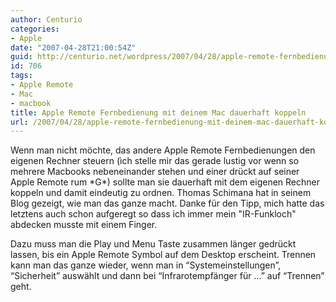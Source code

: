 ```yaml
---
author: Centurio
categories:
- Apple
date: "2007-04-28T21:00:54Z"
guid: http://centurio.net/wordpress/2007/04/28/apple-remote-fernbedienung-mit-deinem-mac-dauerhaft-koppeln/
id: 706
tags:
- Apple Remote
- Mac
- macbook
title: Apple Remote Fernbedienung mit deinem Mac dauerhaft koppeln
url: /2007/04/28/apple-remote-fernbedienung-mit-deinem-mac-dauerhaft-koppeln/
---
```

Wenn man nicht möchte, das andere Apple Remote Fernbedienungen den eigenen Rechner steuern (ìch stelle mir das gerade lustig vor wenn so mehrere Macbooks nebeneinander stehen und einer drückt auf seiner Apple Remote rum \*G\*) sollte man sie dauerhaft mit dem eigenen Rechner koppeln und damit eindeutig zu ordnen. Thomas Schimana hat in seinem Blog gezeigt, wie man das ganze macht. Danke für den Tipp, mich hatte das letztens auch schon aufgeregt so dass ich immer mein  "IR-Funkloch" abdecken musste mit einem Finger.

Dazu muss man die Play und Menu Taste zusammen länger gedrückt lassen, bis ein Apple Remote Symbol auf dem Desktop erscheint. Trennen kann man das ganze wieder, wenn man in “Systemeinstellungen”, “Sicherheit” auswählt und dann bei “Infrarotempfänger für …” auf “Trennen” geht.